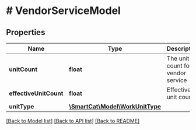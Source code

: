 # # VendorServiceModel

## Properties

Name | Type | Description | Notes
------------ | ------------- | ------------- | -------------
**unitCount** | **float** | The unit count for a vendor service | [optional]
**effectiveUnitCount** | **float** | Effective unit count | [optional]
**unitType** | [**\SmartCat\Model\WorkUnitType**](WorkUnitType.md) |  | [optional]

[[Back to Model list]](../../README.md#models) [[Back to API list]](../../README.md#endpoints) [[Back to README]](../../README.md)
